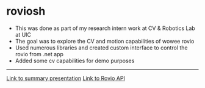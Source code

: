 # roviosh

* This was done as part of my research intern work at CV & Robotics Lab at UIC
* The goal was to explore the CV and motion capabilities of wowee rovio
* Used numerous libraries and created custom interface to control the rovio from .net app
* Added some cv capabilities for demo purposes

---
[Link to summary presentation](RovioSh.pdf)
[Link to Rovio API](Rovio_API_Specifications_v1.2.pdf)
